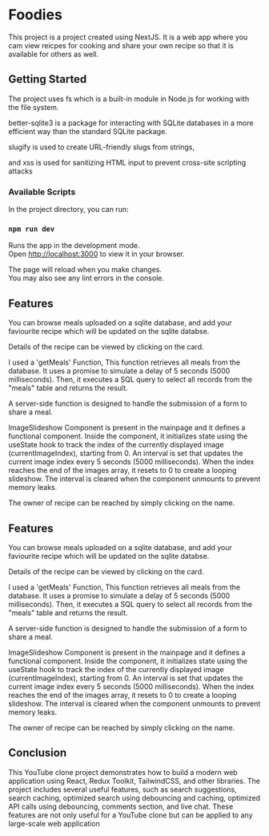 
# Foodies

This project is a project created using NextJS. It is a web app where you cam view reicpes for cooking and share your own recipe so that it is available for others as well.


## Getting Started

The project uses fs which is a built-in module in Node.js for working with the file system. 

better-sqlite3 is a package for interacting with SQLite databases in a more efficient way than the standard SQLite package.

 slugify is used to create URL-friendly slugs from strings,
 
  and xss is used for sanitizing HTML input to prevent cross-site scripting attacks


### Available Scripts

In the project directory, you can run:

### `npm run dev`

Runs the app in the development mode.\
Open [http://localhost:3000](http://localhost:3000) to view it in your browser.

The page will reload when you make changes.\
You may also see any lint errors in the console.
## Features

You can browse meals uploaded on a sqlite database, and add your faviourite recipe which will be updated on the sqlite databse.

Details of the recipe can be viewed by clicking on the card.

I used a 'getMeals' Function, This function retrieves all meals from the database. It uses a promise to simulate a delay of 5 seconds (5000 milliseconds). Then, it executes a SQL query to select all records from the "meals" table and returns the result.

A server-side function is designed to handle the submission of a form to share a meal. 

ImageSlideshow Component is present in the mainpage and it defines a functional component. Inside the component, it initializes state using the useState hook to track the index of the currently displayed image (currentImageIndex), starting from 0. An interval is set that updates the current image index every 5 seconds (5000 milliseconds). When the index reaches the end of the images array, it resets to 0 to create a looping slideshow. The interval is cleared when the component unmounts to prevent memory leaks.

The owner of recipe can be reached by simply clicking on the name.

## Features

You can browse meals uploaded on a sqlite database, and add your faviourite recipe which will be updated on the sqlite databse.

Details of the recipe can be viewed by clicking on the card.

I used a 'getMeals' Function, This function retrieves all meals from the database. It uses a promise to simulate a delay of 5 seconds (5000 milliseconds). Then, it executes a SQL query to select all records from the "meals" table and returns the result.

A server-side function is designed to handle the submission of a form to share a meal. 

ImageSlideshow Component is present in the mainpage and it defines a functional component. Inside the component, it initializes state using the useState hook to track the index of the currently displayed image (currentImageIndex), starting from 0. An interval is set that updates the current image index every 5 seconds (5000 milliseconds). When the index reaches the end of the images array, it resets to 0 to create a looping slideshow. The interval is cleared when the component unmounts to prevent memory leaks.

The owner of recipe can be reached by simply clicking on the name.

## Conclusion

This YouTube clone project demonstrates how to build a modern web application using React, Redux Toolkit, TailwindCSS, and other libraries.
The project includes several useful features, such as search suggestions, search caching, optimized search using debouncing and caching, optimized API calls using debouncing, comments section, and live chat.
These features are not only useful for a YouTube clone but can be applied to any large-scale web application